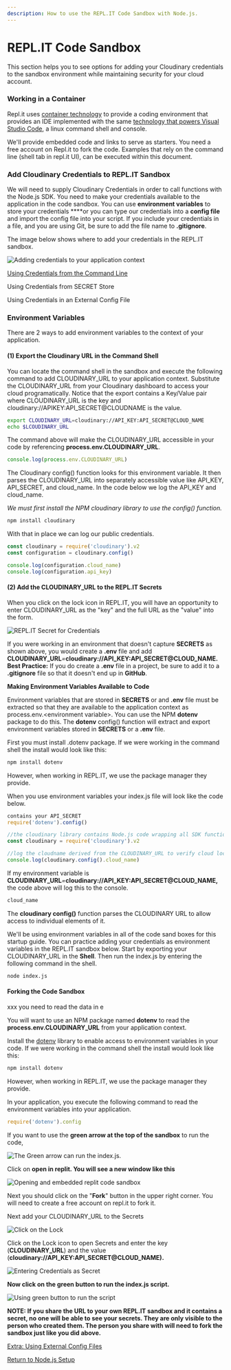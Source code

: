 ```yaml
---
description: How to use the REPL.IT Code Sandbox with Node.js.
---
```


# REPL.IT Code Sandbox

This section helps you to see options for adding your Cloudinary credentials to the sandbox environment while maintaining security for your cloud account.

### Working in a Container

Repl.it uses [container technology](https://cloud.google.com/customers/repl-it) to provide a coding environment that provides an IDE implemented with the same [technology that powers Visual Studio Code](https://www.developer.com/cloud/repl-it-an-online-editor-for-coding-or-learning/#:~:text=This%20is%20the%20same%20technology,languages%20as%20well%20as%20collaboration.), a linux command shell and console.

We'll provide embedded code and links to serve as starters.  You need a free account on Repl.it to fork the code.  Examples that rely on the command line \(shell tab in repl.it UI\), can be executed within this document.

### Add Cloudinary Credentials to REPL.IT Sandbox

 We will need to supply Cloudinary Credentials in order to call functions with the Node.js SDK.  You need to make your credentials  available to the application in the code sandbox.  You can use **environment variables** to store your credentials ****or you can type our credentials into a **config file** and import the config file into your script.  If you include your credentials in a file, and you are using Git, be sure to add the file name to **.gitignore**.

The image below shows where to add your credentials in the REPL.IT sandbox.

![Adding credentials to your application context](../../.gitbook/assets/replit-credentials.jpg)

[Using Credentials from the Command Line](using-credentials-on-the-command-line.md)

Using Credentials from SECRET Store

Using Credentials in an External Config File

### 

### Environment Variables

There are 2 ways to add environment variables to the context of your application.

####  **\(1\) Export the Cloudinary URL in the Command Shell**

You can locate the command shell in the sandbox and execute the following command to add CLOUDINARY\_URL to your application context. Substitute the CLOUDINARY\_URL from your Cloudinary dashboard to access your cloud programatically.  Notice that the export contains a Key/Value pair where CLOUDINARY\_URL is the key and cloudinary://APIKEY:API\_SECRET@CLOUDNAME is the value.

```bash
export CLOUDINARY_URL=cloudinary://API_KEY:API_SECRET@CLOUD_NAME
echo $LCOUDINARY_URL
```

The command above will make the CLOUDINARY\_URL accessible in your code by referencing **process.env.CLOUDINARY\_URL**.

```javascript
console.log(process.env.CLOUDINARY_URL)
```

The Cloudinary config\(\) function looks for this environment variable.  It then parses the CLOUDINARY\_URL into separately accessible value like API\_KEY, API\_SECRET, and cloud\_name.  In the code below we log the API\_KEY and cloud\_name.

_We must first install the NPM cloudinary library to use the config\(\) function._

```bash
npm install cloudinary
```

With that in place we can log our public credentials.

```javascript
const cloudinary = require('cloudinary').v2
const configuration = cloudinary.config()

console.log(configuration.cloud_name)
console.log(configuration.api_key)
```

#### **\(2\) Add the CLOUDINARY\_URL to the REPL.IT Secrets**

When you click on the lock icon in REPL.IT, you will have an opportunity to enter CLOUDINARY\_URL as the "key" and the full URL as the "value" into the form. 

![REPL.IT Secret for Credentials](../../.gitbook/assets/secrets.jpg)

If you were working in an environment that doesn't capture **SECRETS** as shown above, you would create a **.env** file and add **CLOUDINARY\_URL**_=_**cloudinary://API\_KEY:API\_SECRET@CLOUD\_NAME.**   **Best Practice:** If you do create a **.env** file in a project, be sure to add it to a **.gitignore** file so that it doesn't end up in **GitHub**. 

**Making Environment Variables Available to Code**

Environment variables that are stored in **SECRETS** or and **.env** file must be extracted so that they are available to the application context as process.env.&lt;environment variable&gt;.  You can use the NPM **dotenv** package to do this.  The **dotenv** config\(\) function will extract and export  environment variables stored in **SECRETS** or a **.env** file.

First you must install .dotenv package.  If we were working in the command shell the install would look like this:

```bash
npm install dotenv
```

However, when working in REPL.IT, we use the package manager they provide.



When you use environment variables your index.js file will look like the code below.

```javascript
contains your API_SECRET
require('dotenv').config()

//the cloudinary library contains Node.js code wrapping all SDK functions and utilities - you only need this if you are not using the external config file for credentials
const cloudinary = require('cloudinary').v2

//log the cloudname derived from the CLOUDINARY_URL to verify cloud location
console.log(cloudinary.config().cloud_name)
```

If my environment variable is **CLOUDINARY\_URL**_=_**cloudinary://API\_KEY:API\_SECRET@CLOUD\_NAME,**  the code above will log this to the console. 

```javascript
cloud_name
```

The **cloudinary config\(\)** function parses the CLOUDINARY URL to allow access to individual elements of it.

We'll be using environment variables in all of the code sand boxes for this startup guide.  You can practice adding your credentials as environment variables in the REPL.IT sandbox below. Start by exporting your CLOUDINARY\_URL in the **Shell**.  Then run the index.js by  entering the following command in the shell.

```bash
node index.js
```

#### 

#### Forking the Code Sandbox

xxx you need to read the data in e

You will want to use an NPM package named **dotenv** to read the **process.env.CLOUDINARY\_URL** from your application context.

Install the [dotenv](https://www.npmjs.com/package/dotenv) library to enable access to environment variables in your code.  If we were working in the command shell the install would look like this:

```bash
npm install dotenv
```

However, when working in REPL.IT, we use the package manager they provide.



In your application, you execute the following command to read the environment variables into your application.

```javascript
require('dotenv').config
```



If you want to use the **green arrow at the top of the sandbox** to run the code, 

![The Green arrow can run the index.js.](../../.gitbook/assets/green-arrow.jpg)

Click on **open in replit.  You will see a new window like this**

![Opening and embedded replit code sandbox](../../.gitbook/assets/2021-09-10_17-11-29.png)

Next you should click on the "**Fork**" button in the upper right corner.  You will need to create a free account on repl.it to fork it.

Next add your CLOUDINARY\_URL to the Secrets

![Click on the Lock](../../.gitbook/assets/secrets-forked.jpg)

Click on the Lock icon to open Secrets and enter the key \(**CLOUDINARY\_URL**\) and the value \(**cloudinary://API\_KEY:API\_SECRET@CLOUD\_NAME\).**

![Entering Credentials as Secret](../../.gitbook/assets/secret-value.jpg)

**Now click on the green button to run the index.js script.**

![Using green button to run the script](../../.gitbook/assets/cloud_name.jpg)

**NOTE: If you share the URL to your own REPL.IT  sandbox and it contains a secret, no one will be able to see your secrets.  They are only visible to the person who created them.  The person you share with will need to fork the sandbox just like you did above.**

[Extra: Using External Config Files](using-external-config-files.md)

 [Return to Node.js Setup](../node-setup/)

